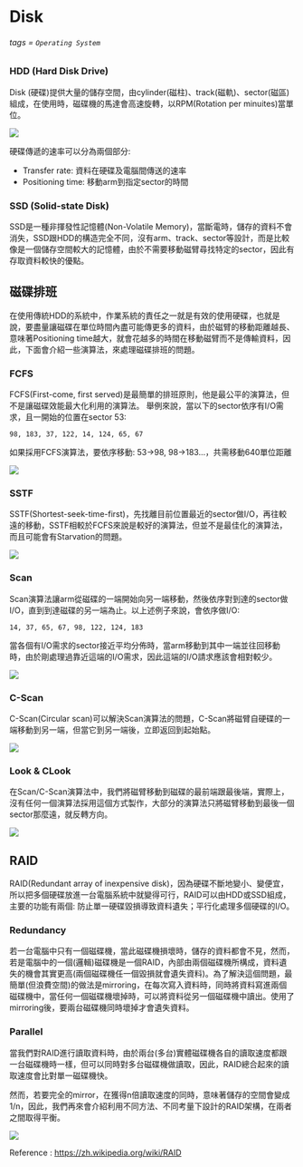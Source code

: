 # Disk
###### tags = `Operating System`

### HDD (Hard Disk Drive)

Disk (硬碟)提供大量的儲存空間，由cylinder(磁柱)、track(磁軌)、sector(磁區)組成，在使用時，磁碟機的馬達會高速旋轉，以RPM(Rotation per minuites)當單位。

![](https://i.imgur.com/hscIB0n.png)

硬碟傳遞的速率可以分為兩個部分:
* Transfer rate: 資料在硬碟及電腦間傳送的速率
* Positioning time: 移動arm到指定sector的時間

### SSD (Solid-state Disk)

SSD是一種非揮發性記憶體(Non-Volatile Memory)，當斷電時，儲存的資料不會消失，SSD跟HDD的構造完全不同，沒有arm、track、sector等設計，而是比較像是一個儲存空間較大的記憶體，由於不需要移動磁臂尋找特定的sector，因此有存取資料較快的優點。

## 磁碟排班

在使用傳統HDD的系統中，作業系統的責任之一就是有效的使用硬碟，也就是說，要盡量讓磁碟在單位時間內盡可能傳更多的資料，由於磁臂的移動距離越長、意味著Positioning time越大，就會花越多的時間在移動磁臂而不是傳輸資料，因此，下面會介紹一些演算法，來處理磁碟排班的問題。

### FCFS
FCFS(First-come, first served)是最簡單的排班原則，他是最公平的演算法，但不是讓磁碟效能最大化利用的演算法。
舉例來說，當以下的sector依序有I/O需求，且一開始的位置在sector 53:

    98, 183, 37, 122, 14, 124, 65, 67

如果採用FCFS演算法，要依序移動: 53->98, 98->183...，共需移動640單位距離

![](https://i.imgur.com/UOLQc6k.png)

### SSTF
SSTF(Shortest-seek-time-first)，先找離目前位置最近的sector做I/O，再往較遠的移動，SSTF相較於FCFS來說是較好的演算法，但並不是最佳化的演算法，而且可能會有Starvation的問題。

![](https://i.imgur.com/GXKRITB.png)

### Scan
Scan演算法讓arm從磁碟的一端開始向另一端移動，然後依序對到達的sector做I/O，直到到達磁碟的另一端為止。以上述例子來說，會依序做I/O:

    14, 37, 65, 67, 98, 122, 124, 183

當各個有I/O需求的sector接近平均分佈時，當arm移動到其中一端並往回移動時，由於剛處理過靠近這端的I/O需求，因此這端的I/O請求應該會相對較少。

![](https://i.imgur.com/VwAupvv.png)


### C-Scan
C-Scan(Circular scan)可以解決Scan演算法的問題，C-Scan將磁臂自硬碟的一端移動到另一端，但當它到另一端後，立即返回到起始點。

![](https://i.imgur.com/T7LEB47.png)

### Look & CLook

在Scan/C-Scan演算法中，我們將磁臂移動到磁碟的最前端跟最後端，實際上，沒有任何一個演算法採用這個方式製作，大部分的演算法只將磁臂移動到最後一個sector那麼遠，就反轉方向。

![](https://i.imgur.com/bEJJAUz.png)


## RAID

RAID(Redundant array of inexpensive disk)，因為硬碟不斷地變小、變便宜，所以把多個硬碟放進一台電腦系統中就變得可行，RAID可以由HDD或SSD組成，主要的功能有兩個: 防止單一硬碟毀損導致資料遺失；平行化處理多個硬碟的I/O。

### Redundancy

若一台電腦中只有一個磁碟機，當此磁碟機損壞時，儲存的資料都會不見，然而，若是電腦中的一個(邏輯)磁碟機是一個RAID，內部由兩個磁碟機所構成，資料遺失的機會其實更高(兩個磁碟機任一個毀損就會遺失資料)。為了解決這個問題，最簡單(但浪費空間)的做法是mirroring，在每次寫入資料時，同時將資料寫進兩個磁碟機中，當任何一個磁碟機壞掉時，可以將資料從另一個磁碟機中讀出。使用了mirroring後，要兩台磁碟機同時壞掉才會遺失資料。

### Parallel

當我們對RAID進行讀取資料時，由於兩台(多台)實體磁碟機各自的讀取速度都跟一台磁碟機時一樣，但可以同時對多台磁碟機做讀取，因此，RAID總合起來的讀取速度會比對單一磁碟機快。

然而，若要完全的mirror，在獲得n倍讀取速度的同時，意味著儲存的空間會變成1/n，因此，我們再來會介紹利用不同方法、不同考量下設計的RAID架構，在兩者之間取得平衡。

![](https://i.imgur.com/Jf5mo5B.png)

Reference : https://zh.wikipedia.org/wiki/RAID

<!-- #### RAID0

RAID0，沒有任何Mirror的RAID架構，所有的資料都沒有重複。

#### RAID1

RAID1，所有的磁碟都有Mirror。

#### RAID2

RAID2利用了ECC(Error correcting code)的技術，ECC的基本概念時: 對於每一個Bytes，都有一個bit負責儲存此Bytes 1的數量是奇數還是偶數，藉由這個bit，可以用於判斷Bytes是否損毀。
在RAID2中，使用Hamming Code將將資料進行編碼後分割為獨立的bit

![](https://i.imgur.com/LyZbS4w.png)

Hamming code : https://zh.wikipedia.org/wiki/%E6%B1%89%E6%98%8E%E7%A0%81

#### RAID3



#### RAID4
#### RAID5
#### RAID6 -->
